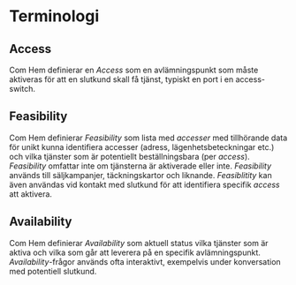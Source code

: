 # Terminologi

## Access

Com Hem definierar en _Access_ som en avlämningspunkt som måste aktiveras för att en slutkund skall få tjänst, typiskt en port i en access-switch.

## Feasibility

Com Hem definierar _Feasibility_ som lista med _accesser_ med tillhörande data för unikt kunna identifiera accesser (adress, lägenhetsbeteckningar etc.) och vilka tjänster som är potentiellt beställningsbara (per _access_). _Feasibility_ omfattar inte om tjänsterna är aktiverade eller inte. _Feasibility_ används till säljkampanjer, täckningskartor och liknande. _Feasiblitity_ kan även användas vid kontakt med slutkund för att identifiera specifik _access_ att aktivera.

## Availability

Com Hem definierar _Availability_ som aktuell status vilka tjänster som är aktiva och vilka som går att leverera på en specifik avlämningspunkt. _Availability_-frågor används ofta interaktivt, exempelvis under konversation med potentiell slutkund.
